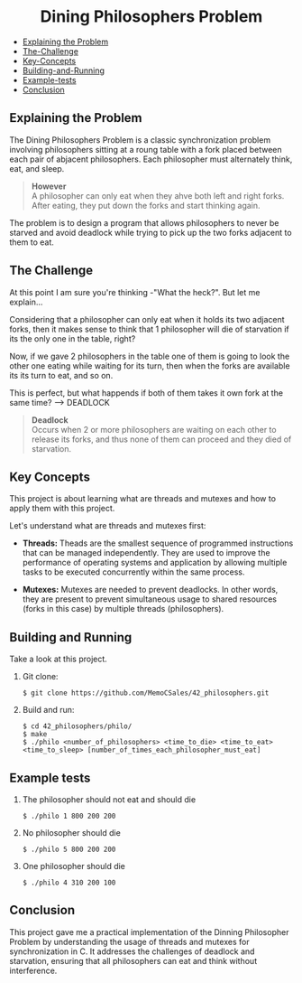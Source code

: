 <div align="center">
    <h1>Dining Philosophers Problem</h1>
</div>

* [Explaining the Problem](#Explaining-the-Problem)
* [The-Challenge](#The-Challenge)
* [Key-Concepts](#Key-Concepts)
* [Building-and-Running](#Building-and-Running)
* [Example-tests](#Example-tests)
* [Conclusion](#Conclusion)

## Explaining the Problem
The Dining Philosophers Problem is a classic synchronization problem involving philosophers sitting at a roung table with a fork placed between each pair of abjacent philosophers. Each philosopher must alternately think, eat, and sleep. 

>**However**    
> A philosopher can only eat when they ahve both left and right forks. After eating, they put down the forks and start thinking again.

The problem is to design a program that allows philosophers to never be starved and avoid deadlock while trying to pick up the two forks adjacent to them to eat.

## The Challenge
At this point I am sure you're thinking -"What the heck?". 
But let me explain...

Considering that a philosopher can only eat when it holds its two adjacent forks, then it makes sense to think that 1 philosopher will die of starvation if its the only one in the table, right?

Now, if we gave 2 philosophers in the table one of them is going to look the other one eating while waiting for its turn, then when the forks are available its its turn to eat, and so on. 

This is perfect, but what happends if both of them takes it own fork at the same time? --> DEADLOCK

>**Deadlock**   
>Occurs when 2 or more philosophers are waiting on each other to release its forks, and thus none of them can proceed and they died of starvation.

## Key Concepts
This project is about learning what are threads and mutexes and how to apply them with this project.

Let's understand what are threads and mutexes first:
 - **Threads:** Theads are the smallest sequence of programmed instructions that can be managed independently. They are used to improve the performance of operating systems and application by allowing multiple tasks to be executed concurrently within the same process.

 - **Mutexes:** Mutexes are needed to prevent deadlocks. In other words, they are present to prevent simultaneous usage to shared resources (forks in this case) by multiple threads (philosophers).

 ## Building and Running
 Take a look at this project.

 1. Git clone:
    ```
    $ git clone https://github.com/MemoCSales/42_philosophers.git
    ```

 2. Build and run:

    ```
    $ cd 42_philosophers/philo/
    $ make
    $ ./philo <number_of_philosophers> <time_to_die> <time_to_eat> <time_to_sleep> [number_of_times_each_philosopher_must_eat]
    ```

## Example tests
 1. The philosopher should not eat and should die
    ````
    $ ./philo 1 800 200 200
    ````
 2. No philosopher should die
    ````
    $ ./philo 5 800 200 200
    ````
 3. One philosopher should die
    ````
    $ ./philo 4 310 200 100
    ````

## Conclusion
This project gave me a practical implementation of the Dinning Philosopher Problem by understanding the usage of threads and mutexes for synchronization in C. It addresses the challenges of deadlock and starvation, ensuring that all philosophers can eat and think without interference.